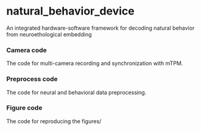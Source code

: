 # natural_behavior_device
An integrated hardware-software framework for decoding natural behavior from neuroethological embedding

### Camera code
The code for multi-camera recording and synchronization with mTPM.
### Preprocess code
The code for neural and behavioral data preprocessing.
### Figure code
The code for reproducing the figures/
